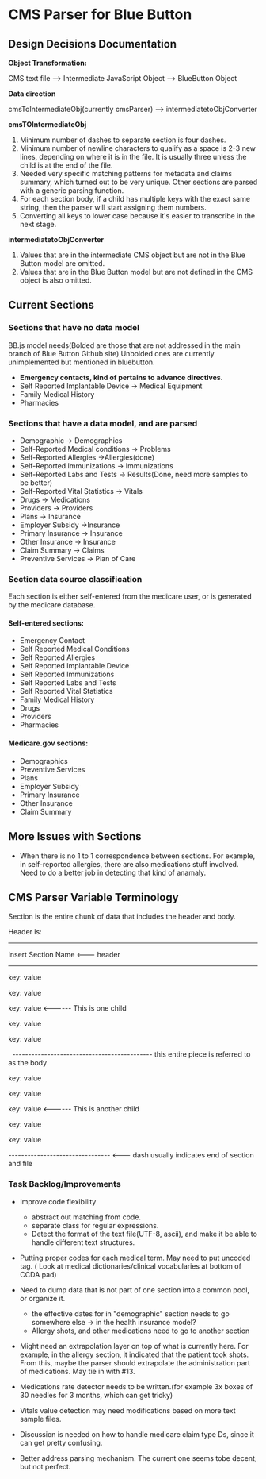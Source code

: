 # CMS Parser for Blue Button

## Design Decisions Documentation

**Object Transformation:**

CMS text file --> Intermediate JavaScript Object --> BlueButton Object

**Data direction**

cmsToIntermediateObj(currently cmsParser) --> intermediatetoObjConverter

**cmsTOIntermediateObj**

1. Minimum number of dashes to separate section is four dashes.
2. Minimum number of newline characters to qualify as a space is 2-3 new lines, depending on where it is in the file.
It is usually three unless the child is at the end of the file.
3. Needed very specific matching patterns for metadata and claims summary, which turned out to be very unique.
Other sections are parsed with a generic parsing function.
4. For each section body, if a child has multiple keys with the exact same string, then the parser will start
assigning them numbers.
5. Converting all keys to lower case because it's easier to transcribe in the next stage.

**intermediatetoObjConverter**

1. Values that are in the intermediate CMS object but are not in the Blue Button model are omitted.
2. Values that are in the Blue Button model but are not defined in the CMS object is also omitted.

## Current Sections

### Sections that have no data model

BB.js model needs(Bolded are those that are not addressed in the main branch of Blue Button Github site)
Unbolded ones are currently unimplemented but mentioned in bluebutton.

+ **Emergency contacts, kind of pertains to advance directives.**
+ Self Reported Implantable Device -> Medical Equipment
+ Family Medical History
+ Pharmacies

### Sections that have a data model, and are parsed
* Demographic -> Demographics
* Self-Reported Medical conditions -> Problems
* Self-Reported Allergies ->Allergies(done)
* Self-Reported Immunizations -> Immunizations
* Self-Reported Labs and Tests -> Results(Done, need more samples to be better)
* Self-Reported Vital Statistics -> Vitals
* Drugs -> Medications
* Providers -> Providers
* Plans -> Insurance
* Employer Subsidy ->Insurance
* Primary Insurance -> Insurance
* Other Insurance -> Insurance
* Claim Summary -> Claims
* Preventive Services -> Plan of Care

### Section data source classification

Each section is either self-entered from the medicare user, or is generated by the medicare database.

#### Self-entered sections:

* Emergency Contact
* Self Reported Medical Conditions
* Self Reported Allergies
* Self Reported Implantable Device
* Self Reported Immunizations
* Self Reported Labs and Tests
* Self Reported Vital Statistics
* Family Medical History
* Drugs
* Providers
* Pharmacies

#### Medicare.gov sections:

* Demographics
* Preventive Services
* Plans
* Employer Subsidy
* Primary Insurance
* Other Insurance
* Claim Summary

## More Issues with Sections

* When there is no 1 to 1 correspondence between sections. For example, in self-reported allergies,
there are also medications stuff involved. Need to do a better job in detecting that kind of anamaly.

## CMS Parser Variable Terminology

Section is the entire chunk of data that includes the header and body.

Header is:

-------------------------------

Insert Section Name <--- header

-------------------------------

key: value

key: value

key: value               <------ This is one child

key: value

key: value


&nbsp;   -------------------------------------------- this entire piece is referred to as the body


key: value

key: value

key: value              <------ This is another child

key: value

key: value

-------------------------------- <--- dash usually indicates end of section and file

### Task Backlog/Improvements


*  Improve code flexibility

   * abstract out matching from code.
   * separate class for regular expressions.
   * Detect the format of the text file(UTF-8, ascii), and make it be able to handle different text structures.

* Putting proper codes for each medical term. May need to put uncoded tag. (
  Look at medical dictionaries/clinical vocabularies at bottom of CCDA pad)

* Need to dump data that is not part of one section into a common pool, or organize it.
  * the effective dates for in "demographic" section needs to go somewhere else -> in the health insurance model?
  * Allergy shots, and other medications need to go to another section

* Might need an extrapolation layer on top of what is currently here. For example, in the allergy section, it indicated that the patient took shots. From this, maybe the parser should extrapolate the administration part of medications. May tie in with #13.

* Medications rate detector needs to be written.(for example 3x boxes of 30 needles for 3 months, which can get tricky)

* Vitals value detection may need modifications based on more text sample files.

* Discussion is needed on how to handle medicare claim type Ds, since it can get pretty confusing.

* Better address parsing mechanism. The current one seems tobe decent, but not perfect.
